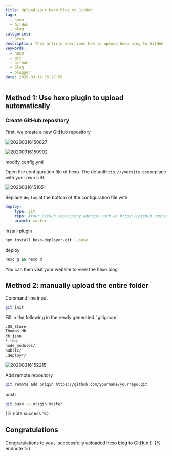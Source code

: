 ```yaml
---
title: Upload your hexo blog to GitHub
tags:
  - hexo
  - GitHub
  - blog
categories:
  - hexo
description: This article describes how to upload hexo blog to GitHub
keywords:
  - hexo
  - git
  - github
  - blog
  - blogger
date: 2020-03-16 15:27:56
---
```


## Method 1: Use hexo plugin to upload automatically
### Create GitHub repository
First, we create a new GitHub repository

![20200316150827](https://cdn.bmyjacks.io/img/20200316150827.png?x-oss-process=style/style)

![20200316150902](https://cdn.bmyjacks.io/img/20200316150902.png?x-oss-process=style/style)

modify config.yml

Open the configuration file of hexo. The default` http://yoursite.com ` replace with your own URL

![20200316151051](https://cdn.bmyjacks.io/img/20200316151051.png?x-oss-process=style/style)

Replace `deploy` at the bottom of the configuration file with
```yml
deploy:
    type: git
    repo: #Your GitHub repository address,such as https://github.com/yourname/yourrepo.git
    branch: master
```

Install plugin
```bash
npm install hexo-deployer-git --save
```

deploy
```bash
hexo g && hexo d
```

You can then visit your website to view the hexo blog

## Method 2: manually upload the entire folder
Command line input
```bash
git init
```

Fill in the following in the newly generated '.gitignore'
```txt
.DS_Store
Thumbs.db
db.json
*.log
node_modules/
public/
.deploy*/
```

![20200316152215](https://cdn.bmyjacks.io/img/20200316152215.png?x-oss-process=style/style)

Add remote repository
```bash
git remote add origin https://github.com/yourname/yourrepo.git
```

push
```bash
git push -u origin master
```

{% note success %}
## Congratulations
Congratulations to you，successfully uploaded hexo blog to GitHub！
{% endnote %}
